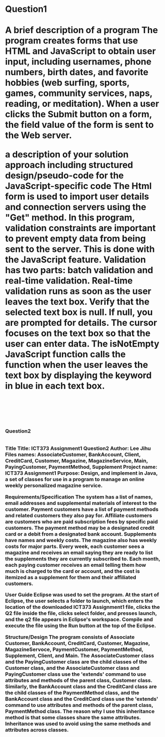 <H1>Question1
<br>
<br>
A brief description of a program
The program creates forms that use HTML and JavaScript to obtain user input, including usernames, phone numbers, birth dates, and favorite hobbies (web surfing, sports, games, community services, naps, reading, or meditation). When a user clicks the Submit button on a form, the field value of the form is sent to the Web server.

a description of your solution approach including structured design/pseudo-code for the JavaScript-specific code
The Html form is used to import user details and connection servers using the "Get" method. In this program, validation constraints are important to prevent empty data from being sent to the server. This is done with the JavaScript feature. Validation has two parts: batch validation and real-time validation. Real-time validation runs as soon as the user leaves the text box. Verify that the selected text box is null. If null, you are prompted for details. The cursor focuses on the text box so that the user can enter data. The isNotEmpty JavaScript function calls the function when the user leaves the text box by displaying the keyword in blue in each text box.

<br>
<br>
<H3>Question2
<br>
<br>

Title
Title: ICT373 Assignment1 Question2
Author: Lee Jihu
Files names: AssociateCustomer, BankAccount, Client, CreditCard, Customer, Magazine, MagazineService, Main, PayingCustomer, PaymentMethod, Supplement
Project name: ICT373 Assignment1
Purpose: Design, and implement in Java, a set of classes for use in a program to manage an online weekly personalized magazine service.

Requirements/Specification
The system has a list of names, email addresses and supplemental materials of interest to the customer. Payment customers have a list of payment methods and related customers they also pay for. Affiliate customers are customers who are paid subscription fees by specific paid customers. The payment method may be a designated credit card or a debit from a designated bank account. Supplements have names and weekly costs. The magazine also has weekly costs for major parts. Every week, each customer sees a magazine and receives an email saying they are ready to list the supplements they are currently subscribed to. Each month, each paying customer receives an email telling them how much is charged to the card or account, and the cost is itemized as a supplement for them and their affiliated customers.

User Guide 
Eclipse was used to set the program. At the start of Eclipse, the user selects a folder to launch, which enters the location of the downloaded ICT373 Assignment1 file, clicks the Q2 file inside the file, clicks select folder, and presses launch, and the q2 file appears in Eclipse's workspace. Compile and execute the file using the Run button at the top of the Eclipse.

Structure/Design
The program consists of Associate Customer, BankAccount, CreditCard, Customer, Magazine, MagazineServoce, PaymentCustomer, PaymentMethod, Supplement, Client, and Main.
The AssociateCustomer class and the PayingCustomer class are the child classes of the Customer class, and the AssociateCustomer class and PayingCustomer class use the 'extends' command to use attributes and methods of the parent class, Customer class.
Similarly, the BankAccount class and the CreditCard class are the child classes of the PaymentMethod class, and the BankAccount class and the CreditCard class use the 'extends' command to use attributes and methods of the parent class, PaymentMethod class.
The reason why I use this inheritance method is that some classes share the same attributes. Inheritance was used to avoid using the same methods and attributes across classes.
